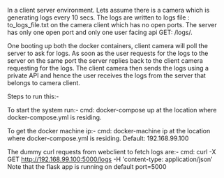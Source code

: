 In a client server environment. Lets assume there is a camera which is generating logs every 10 secs.
The logs are written to logs file : to_logs_file.txt on the camera client which has no open ports.
The server has only one open port and only one user facing api GET: /logs/. 

One booting up both the docker containers, client camera will poll the server to ask for logs.
As soon as the user requests for the logs to the server on the same port the server replies back to the client camera requesting for the logs.
The client camera then sends the logs using a private API and hence the user receives the logs from the server that belongs to camera client.

Steps to run this:-

To start the system run:-
	cmd: docker-compose up
at the location where docker-compose.yml is residing.

To get the docker machine ip:-
	cmd: docker-machine ip
at the location where docker-compose.yml is residing.
Default: 192.168.99.100

The dummy curl requests from webclient to fetch logs are:-
	cmd: curl -X GET http://192.168.99.100:5000/logs -H 'content-type: application/json'
Note that the flask app is running on default port=5000